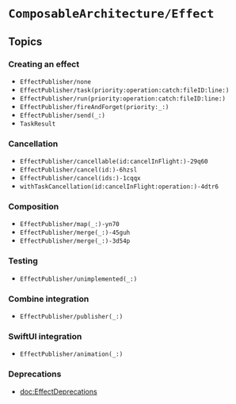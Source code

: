 # ``ComposableArchitecture/Effect``

## Topics

### Creating an effect

- ``EffectPublisher/none``
- ``EffectPublisher/task(priority:operation:catch:fileID:line:)``
- ``EffectPublisher/run(priority:operation:catch:fileID:line:)``
- ``EffectPublisher/fireAndForget(priority:_:)``
- ``EffectPublisher/send(_:)``
- ``TaskResult``

### Cancellation

- ``EffectPublisher/cancellable(id:cancelInFlight:)-29q60``
- ``EffectPublisher/cancel(id:)-6hzsl``
- ``EffectPublisher/cancel(ids:)-1cqqx``
- ``withTaskCancellation(id:cancelInFlight:operation:)-4dtr6``

### Composition

- ``EffectPublisher/map(_:)-yn70``
- ``EffectPublisher/merge(_:)-45guh``
- ``EffectPublisher/merge(_:)-3d54p``

### Testing

- ``EffectPublisher/unimplemented(_:)``

### Combine integration

- ``EffectPublisher/publisher(_:)``

### SwiftUI integration

- ``EffectPublisher/animation(_:)``

### Deprecations

- <doc:EffectDeprecations>
